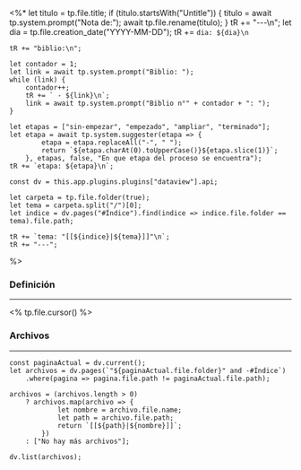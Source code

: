 <%* 
	let titulo = tp.file.title;
	if (titulo.startsWith("Untitle")) {
		titulo = await tp.system.prompt("Nota de:");
		await tp.file.rename(titulo);
	}
	tR += "---\n";
	let dia = tp.file.creation_date("YYYY-MM-DD");
	tR += `dia: ${dia}\n`

	tR += "biblio:\n";

	let contador = 1;
	let link = await tp.system.prompt("Biblio: ");
	while (link) {
		contador++;
		tR += ` - ${link}\n`;
		link = await tp.system.prompt("Biblio n°" + contador + ": ");
	}
 
	let etapas = ["sin-empezar", "empezado", "ampliar", "terminado"];
	let etapa = await tp.system.suggester(etapa => {
			etapa = etapa.replaceAll("-", " ");
			return `${etapa.charAt(0).toUpperCase()}${etapa.slice(1)}`;
		}, etapas, false, "En que etapa del proceso se encuentra");
	tR += `etapa: ${etapa}\n`;

	const dv = this.app.plugins.plugins["dataview"].api;
	
	let carpeta = tp.file.folder(true);
	let tema = carpeta.split("/")[0];
	let indice = dv.pages("#Índice").find(indice => indice.file.folder == tema).file.path;

	tR += `tema: "[[${indice}|${tema}]]"\n`;
	tR += "---";
%>
### Definición
---
<% tp.file.cursor() %>



### Archivos
---
```dataviewjs 
const paginaActual = dv.current();
let archivos = dv.pages(`"${paginaActual.file.folder}" and -#Índice`)
	.where(pagina => pagina.file.path != paginaActual.file.path);

archivos = (archivos.length > 0) 
	? archivos.map(archivo => {
			let nombre = archivo.file.name;
			let path = archivo.file.path;
			return `[[${path}|${nombre}]]`;
		}) 
	: ["No hay más archivos"];

dv.list(archivos);	
```